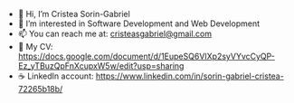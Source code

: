 - 👋 Hi, I’m Cristea Sorin-Gabriel
- 👀 I’m interested in Software Development and Web Development
- 📫 You can reach me at: cristeasgabriel@gmail.com
- 🚀 My CV: https://docs.google.com/document/d/1EupeSQ6VIXp2syVYvcCyQP-Ez_yTBuzQpFnXcupxW5w/edit?usp=sharing
- ☕ LinkedIn account: https://www.linkedin.com/in/sorin-gabriel-cristea-72265b18b/
